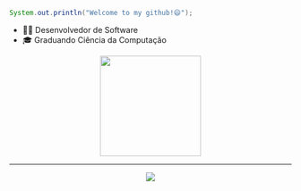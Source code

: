 ```java
System.out.println("Welcome to my github!😄");
```

* 👨‍💻 Desenvolvedor de Software
* 🎓 Graduando Ciência da Computação

<div align="center">
  <a href="https://github.com/fisaq">
    <img height="180em" src="https://github-readme-stats.vercel.app/api/top-langs/?username=fisaq&layout=compact&langs_count=7&theme=dark"/>
  </a>
</div>

----

<div align="center">
  <a href="https://skillicons.dev">
    <img src="https://skillicons.dev/icons?i=nodejs,angular,java,python,postgresql" />
  </a>
</div>

